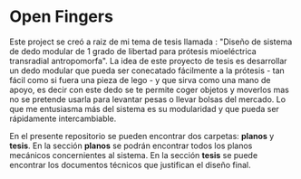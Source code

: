 # Open Fingers
Este project se creó a raiz de mi tema de tesis llamada : "Diseño de sistema de dedo modular de 1 grado de libertad para prótesis mioeléctrica transradial antropomorfa". La idea de este proyecto de tesis es desarrollar un dedo modular que pueda ser conecatado fácilmente a la prótesis - tan fácil como si fuera una pieza de lego - y que sirva como una mano de apoyo, es decir con este dedo se te permite coger objetos y moverlos mas no se pretende usarla para levantar pesas o llevar bolsas del mercado. Lo que me entusiasma más del sistema es su modularidad y que pueda ser rápidamente intercambiable.

En el presente repositorio se pueden encontrar dos carpetas: **planos** y **tesis**. En la sección **planos** se podrán encontrar todos los planos mecánicos concernientes al sistema. En la sección **tesis** se puede encontrar los documentos técnicos que justifican el diseño final.


